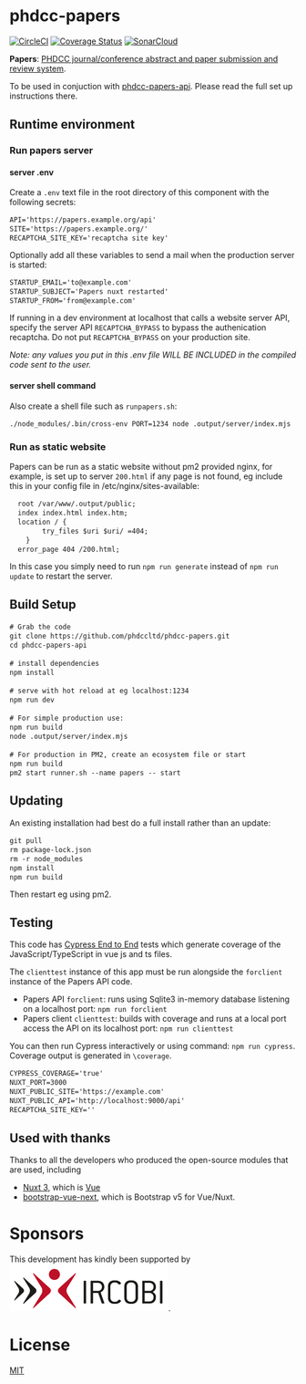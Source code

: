 # phdcc-papers

[![CircleCI](https://circleci.com/gh/phdccltd/phdcc-papers.svg?style=shield)](https://circleci.com/gh/phdccltd/phdcc-papers)
[![Coverage Status](https://coveralls.io/repos/github/phdccltd/phdcc-papers/badge.svg?branch=main)](https://coveralls.io/github/phdccltd/phdcc-papers?branch=main)
<a href="https://sonarcloud.io/dashboard?id=phdccltd_phdcc-papers"><img src="https://sonarcloud.io/images/project_badges/sonarcloud-white.svg" height="20" alt="SonarCloud" ></a>

**Papers**: [PHDCC journal/conference abstract and paper submission and review system](https://www.phdcc.com/papers/).

To be used in conjuction with [phdcc-papers-api](https://github.com/phdccltd/phdcc-papers-api).
Please read the full set up instructions there.

## Runtime environment

### Run papers server

#### server .env

Create a `.env` text file in the root directory of this component with the following secrets:

```
API='https://papers.example.org/api'
SITE='https://papers.example.org/'
RECAPTCHA_SITE_KEY='recaptcha site key'
```

Optionally add all these variables to send a mail when the production server is started:

```
STARTUP_EMAIL='to@example.com'
STARTUP_SUBJECT='Papers nuxt restarted'
STARTUP_FROM='from@example.com'
```

If running in a dev environment at localhost that calls a website server API, specify the server API `RECAPTCHA_BYPASS` to bypass the authenication recaptcha.
Do not put `RECAPTCHA_BYPASS` on your production site.

*Note: any values you put in this .env file WILL BE INCLUDED in the compiled code sent to the user.*

#### server shell command

Also create a shell file such as `runpapers.sh`:

```
./node_modules/.bin/cross-env PORT=1234 node .output/server/index.mjs
```

### Run as static website

Papers can be run as a static website without pm2 provided nginx, for example, is set up to server `200.html` if any page is not found,
eg include this in your config file in /etc/nginx/sites-available:

```
  root /var/www/.output/public;
  index index.html index.htm;
  location / {
		try_files $uri $uri/ =404;
	}
  error_page 404 /200.html;
```

In this case you simply need to run `npm run generate` instead of `npm run update` to restart the server.

## Build Setup

```
# Grab the code
git clone https://github.com/phdccltd/phdcc-papers.git
cd phdcc-papers-api

# install dependencies
npm install

# serve with hot reload at eg localhost:1234
npm run dev

# For simple production use:
npm run build
node .output/server/index.mjs

# For production in PM2, create an ecosystem file or start
npm run build
pm2 start runner.sh --name papers -- start
```

## Updating

An existing installation had best do a full install rather than an update:

```
git pull
rm package-lock.json
rm -r node_modules
npm install
npm run build
```

Then restart eg using pm2.

## Testing

This code has [Cypress End to End](https://www.cypress.io/) tests which generate coverage of the JavaScript/TypeScript in vue js and ts files.

The `clienttest` instance of this app must be run alongside the `forclient` instance of the Papers API code.
* Papers API `forclient`: runs using Sqlite3 in-memory database listening on a localhost port: `npm run forclient`
* Papers client `clienttest`: builds with coverage and runs at a local port access the API on its localhost port: `npm run clienttest`

You can then run Cypress interactively or using command: `npm run cypress`.
Coverage output is generated in `\coverage`.

```
CYPRESS_COVERAGE='true'
NUXT_PORT=3000
NUXT_PUBLIC_SITE='https://example.com'
NUXT_PUBLIC_API='http://localhost:9000/api'
RECAPTCHA_SITE_KEY=''
```

## Used with thanks

Thanks to all the developers who produced the open-source modules that are used, including

* [Nuxt 3](https://nuxt.com), which is [Vue](https://vuejs.org/) 
* [bootstrap-vue-next](https://github.com/bootstrap-vue/bootstrap-vue-next), which is Bootstrap v5 for Vue/Nuxt. 

# Sponsors

This development has kindly been supported by 
[![IRCOBI](./docs/ircobi-picto.png)](http://ircobi.org/).

# License

[MIT](LICENCE)
